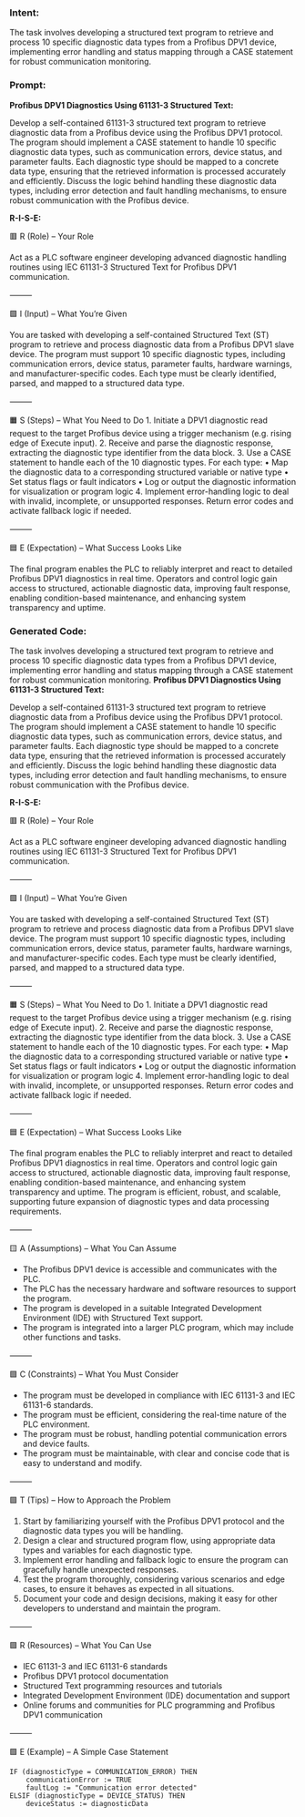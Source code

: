 ### Intent:
The task involves developing a structured text program to retrieve and process 10 specific diagnostic data types from a Profibus DPV1 device, implementing error handling and status mapping through a CASE statement for robust communication monitoring.

### Prompt:
**Profibus DPV1 Diagnostics Using 61131-3 Structured Text:**

Develop a self-contained 61131-3 structured text program to retrieve diagnostic data from a Profibus device using the Profibus DPV1 protocol. The program should implement a CASE statement to handle 10 specific diagnostic data types, such as communication errors, device status, and parameter faults. Each diagnostic type should be mapped to a concrete data type, ensuring that the retrieved information is processed accurately and efficiently. Discuss the logic behind handling these diagnostic data types, including error detection and fault handling mechanisms, to ensure robust communication with the Profibus device.

**R-I-S-E:**

🟥 R (Role) – Your Role

Act as a PLC software engineer developing advanced diagnostic handling routines using IEC 61131-3 Structured Text for Profibus DPV1 communication.

⸻

🟩 I (Input) – What You’re Given

You are tasked with developing a self-contained Structured Text (ST) program to retrieve and process diagnostic data from a Profibus DPV1 slave device. The program must support 10 specific diagnostic types, including communication errors, device status, parameter faults, hardware warnings, and manufacturer-specific codes. Each type must be clearly identified, parsed, and mapped to a structured data type.

⸻

🟧 S (Steps) – What You Need to Do
	1.	Initiate a DPV1 diagnostic read request to the target Profibus device using a trigger mechanism (e.g. rising edge of Execute input).
	2.	Receive and parse the diagnostic response, extracting the diagnostic type identifier from the data block.
	3.	Use a CASE statement to handle each of the 10 diagnostic types. For each type:
	•	Map the diagnostic data to a corresponding structured variable or native type
	•	Set status flags or fault indicators
	•	Log or output the diagnostic information for visualization or program logic
	4.	Implement error-handling logic to deal with invalid, incomplete, or unsupported responses. Return error codes and activate fallback logic if needed.

⸻

🟦 E (Expectation) – What Success Looks Like

The final program enables the PLC to reliably interpret and react to detailed Profibus DPV1 diagnostics in real time. Operators and control logic gain access to structured, actionable diagnostic data, improving fault response, enabling condition-based maintenance, and enhancing system transparency and uptime.

### Generated Code:
The task involves developing a structured text program to retrieve and process 10 specific diagnostic data types from a Profibus DPV1 device, implementing error handling and status mapping through a CASE statement for robust communication monitoring.
**Profibus DPV1 Diagnostics Using 61131-3 Structured Text:**

Develop a self-contained 61131-3 structured text program to retrieve diagnostic data from a Profibus device using the Profibus DPV1 protocol. The program should implement a CASE statement to handle 10 specific diagnostic data types, such as communication errors, device status, and parameter faults. Each diagnostic type should be mapped to a concrete data type, ensuring that the retrieved information is processed accurately and efficiently. Discuss the logic behind handling these diagnostic data types, including error detection and fault handling mechanisms, to ensure robust communication with the Profibus device.

**R-I-S-E:**

🟥 R (Role) – Your Role

Act as a PLC software engineer developing advanced diagnostic handling routines using IEC 61131-3 Structured Text for Profibus DPV1 communication.

⸻

🟩 I (Input) – What You’re Given

You are tasked with developing a self-contained Structured Text (ST) program to retrieve and process diagnostic data from a Profibus DPV1 slave device. The program must support 10 specific diagnostic types, including communication errors, device status, parameter faults, hardware warnings, and manufacturer-specific codes. Each type must be clearly identified, parsed, and mapped to a structured data type.

⸻

🟧 S (Steps) – What You Need to Do
	1.	Initiate a DPV1 diagnostic read request to the target Profibus device using a trigger mechanism (e.g. rising edge of Execute input).
	2.	Receive and parse the diagnostic response, extracting the diagnostic type identifier from the data block.
	3.	Use a CASE statement to handle each of the 10 diagnostic types. For each type:
	•	Map the diagnostic data to a corresponding structured variable or native type
	•	Set status flags or fault indicators
	•	Log or output the diagnostic information for visualization or program logic
	4.	Implement error-handling logic to deal with invalid, incomplete, or unsupported responses. Return error codes and activate fallback logic if needed.

⸻

🟦 E (Expectation) – What Success Looks Like

The final program enables the PLC to reliably interpret and react to detailed Profibus DPV1 diagnostics in real time. Operators and control logic gain access to structured, actionable diagnostic data, improving fault response, enabling condition-based maintenance, and enhancing system transparency and uptime. The program is efficient, robust, and scalable, supporting future expansion of diagnostic types and data processing requirements.

⸻

🟨 A (Assumptions) – What You Can Assume

- The Profibus DPV1 device is accessible and communicates with the PLC.
- The PLC has the necessary hardware and software resources to support the program.
- The program is developed in a suitable Integrated Development Environment (IDE) with Structured Text support.
- The program is integrated into a larger PLC program, which may include other functions and tasks.

⸻

🟩 C (Constraints) – What You Must Consider

- The program must be developed in compliance with IEC 61131-3 and IEC 61131-6 standards.
- The program must be efficient, considering the real-time nature of the PLC environment.
- The program must be robust, handling potential communication errors and device faults.
- The program must be maintainable, with clear and concise code that is easy to understand and modify.

⸻

🟩 T (Tips) – How to Approach the Problem

1.	Start by familiarizing yourself with the Profibus DPV1 protocol and the diagnostic data types you will be handling.
2.	Design a clear and structured program flow, using appropriate data types and variables for each diagnostic type.
3.	Implement error handling and fallback logic to ensure the program can gracefully handle unexpected responses.
4.	Test the program thoroughly, considering various scenarios and edge cases, to ensure it behaves as expected in all situations.
5.	Document your code and design decisions, making it easy for other developers to understand and maintain the program.

⸻

🟩 R (Resources) – What You Can Use

- IEC 61131-3 and IEC 61131-6 standards
- Profibus DPV1 protocol documentation
- Structured Text programming resources and tutorials
- Integrated Development Environment (IDE) documentation and support
- Online forums and communities for PLC programming and Profibus DPV1 communication

⸻

🟩 E (Example) – A Simple Case Statement

```ST
IF (diagnosticType = COMMUNICATION_ERROR) THEN
    communicationError := TRUE
    faultLog := "Communication error detected"
ELSIF (diagnosticType = DEVICE_STATUS) THEN
    deviceStatus := diagnosticData
